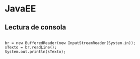 # JavaEE

## Lectura de consola
<pre><code>
br = new BufferedReader(new InputStreamReader(System.in));
sTexto = br.readLine();
System.out.println(sTexto);

</code></pre>

